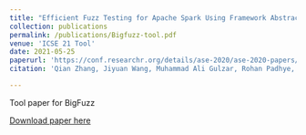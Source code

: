```yaml
---
title: "Efficient Fuzz Testing for Apache Spark Using Framework Abstraction"
collection: publications
permalink: /publications/Bigfuzz-tool.pdf
venue: 'ICSE 21 Tool'
date: 2021-05-25
paperurl: 'https://conf.researchr.org/details/ase-2020/ase-2020-papers/86/BigFuzz-Efficient-Fuzz-Testing-for-Data-Analytics-using-Framework-Abstraction'
citation: 'Qian Zhang, Jiyuan Wang, Muhammad Ali Gulzar, Rohan Padhye, Miryung Kim. (2021). &quot;BigFuzz: Efficient Fuzz Testing for Apache Spark Using Framework Abstraction.&quot; <i>ICSE-Companion 2021</i>. 1(2).'

---
```

Tool paper for BigFuzz

[Download paper here](https://ieeexplore.ieee.org/abstract/document/9402364)
